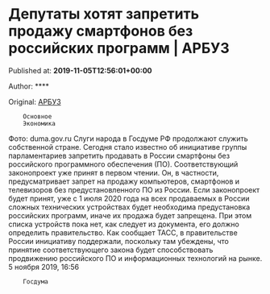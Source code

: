 
# Депутаты хотят запретить продажу смартфонов без российских программ | АРБУЗ

Published at: **2019-11-05T12:56:01+00:00**

Author: ****

Original: [АРБУЗ](https://arbuztoday.ru/deputaty-xotyat-zapretit-prodazhu-smartfonov-bez-rossijskogo-po/)


        Основное
        Экономика
      
Фото: duma.gov.ru
Слуги народа в Госдуме РФ продолжают служить собственной стране. Сегодня стало известно об инициативе группы парламентариев запретить продавать в России смартфоны без российского программного обеспечения (ПО). Соответствующий законопроект уже принят в первом чтении. Он, в частности, предусматривает запрет на продажу компьютеров, смартфонов и телевизоров без предустановленного ПО из России.
Если законопроект будет принят, уже с 1 июля 2020 года на всех продаваемых в России сложных технических устройствах будет необходима предустановка российских программ, иначе их продажа будет запрещена. При этом списка устройств пока нет, как следует из документа, его должно определить правительство.
Как сообщает ТАСС, в правительстве России инициативу поддержали, поскольку там убеждены, что принятие соответствующего закона будет способствовать продвижению российского ПО и информационных технологий на рынке.
5 ноября 2019, 16:56

        Госдума
      
